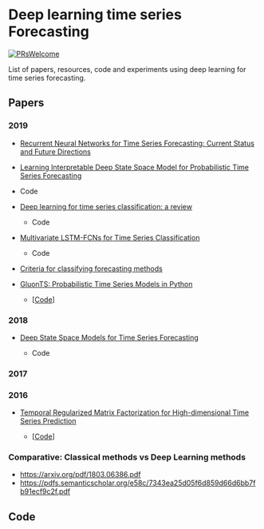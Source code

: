 # Deep learning time series Forecasting
[![PRsWelcome](https://img.shields.io/badge/PRs-welcome-brightgreen.svg?style=flat-square)](http://makeapullrequest.com)


List of papers, resources, code and experiments using deep learning for time series forecasting.

## Papers

### 2019

- [Recurrent Neural Networks for Time Series Forecasting: Current Status and Future Directions](https://arxiv.org/pdf/1909.00590.pdf)

- [Learning Interpretable Deep State Space Model for Probabilistic Time Series Forecasting](https://www.ijcai.org/proceedings/2019/0402.pdf)
 
 - Code

- [Deep learning for time series classification: a review](https://arxiv.org/abs/1809.04356)
  
  - Code
  
- [Multivariate LSTM-FCNs for Time Series Classification](https://arxiv.org/abs/1801.04503)

  - Code

- [Criteria for classifying forecasting methods](https://www.sciencedirect.com/science/article/pii/S0169207019301529)

- [GluonTS: Probabilistic Time Series Models in Python](https://arxiv.org/abs/1906.05264)

   - [[Code](https://gluon-ts.mxnet.io)]

### 2018 

- [Deep State Space Models for Time Series Forecasting](https://papers.nips.cc/paper/8004-deep-state-space-models-for-time-series-forecasting.pdf)
  
  - Code
  
### 2017


### 2016

- [Temporal Regularized Matrix Factorization for High-dimensional Time Series Prediction](https://papers.nips.cc/paper/6160-temporal-regularized-matrix-factorization-for-high-dimensional-time-series-prediction)
 
  - [[Code](https://github.com/rofuyu/exp-trmf-nips16)]
  
### Comparative: Classical methods vs Deep Learning methods

- https://arxiv.org/pdf/1803.06386.pdf
- https://pdfs.semanticscholar.org/e58c/7343ea25d05f6d859d66d6bb7fb91ecf9c2f.pdf

## Code
